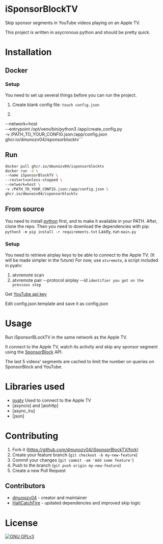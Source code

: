# iSponsorBlockTV

Skip sponsor segments in YouTube videos playing on an Apple TV.

This project is written in asycronous python and should be pretty quick.

# Installation

## Docker
### Setup

You need to set up several things before you can run the project.
1. Create blank config file: ```touch config.json```
2. ```docker run --rm -it \
--network=host \
--entrypoint /opt/venv/bin/python3 /app/create_config.py \
-v /PATH_TO_YOUR_CONFIG.json:/app/config.json \
ghcr.io/dmunozv04/isponsorblocktv```
## Run
```sh
docker pull ghcr.io/dmunozv04/isponsorblocktv
docker run -d \
--name iSponsorBlockTV \
--restart=unless-stopped \
--network=host \
-v /PATH_TO_YOUR_CONFIG.json:/app/config.json \
ghcr.io/dmunozv04/isponsorblocktv
```
## From source

You need to install [python](https://www.python.org/downloads/) first, and to make it available in your PATH. After, clone the repo.
Then you need to download the dependencies with pip: 
```python3 -m pip install -r requirements.txt```
Lastly, run ```main.py```

### Setup

You need to retrieve airplay keys to be able to connect to the Apple TV. (It will be made simpler in the future)
For now, use `atvremote`, a script included in pyatv:
1. atvremote scan
2. atvremote pair --protocol airplay --id `identifier you got on the previous step`

Get  [YouTube api key](https://developers.google.com/youtube/registering_an_application)

Edit config.json.template and save it as config.json
# Usage

Run iSponsorBLockTV in the same network as the Apple TV.

It connect to the Apple TV, watch its activity and skip any sponsor segment using the [SponsorBlock](https://sponsor.ajay.app/) API.

The last 5 videos' segments are cached to limit the number on queries on SponsorBlock and YouTube.


# Libraries used
- [pyatv](https://github.com/postlund/pyatv) Used to connect to the Apple TV
- [asyncio] and [aiohttp]
- [async_lru]
- [json]

# Contributing

1. Fork it (<https://github.com/dmunozv04/iSponsorBlockTV/fork>)
2. Create your feature branch (`git checkout -b my-new-feature`)
3. Commit your changes (`git commit -am 'Add some feature'`)
4. Push to the branch (`git push origin my-new-feature`)
5. Create a new Pull Request

## Contributors

- [dmunozv04](https://github.com/dmunozv04) - creator and maintainer
- [HaltCatchFire](https://github.com/HaltCatchFire) - updated dependencies and improved skip logic
# License
[![GNU GPLv3](https://www.gnu.org/graphics/gplv3-127x51.png)](https://www.gnu.org/licenses/gpl-3.0.en.html)
